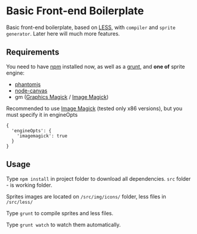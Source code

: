 Basic Front-end Boilerplate
===========================

Basic front-end boilerplate, based on [LESS][-1], with `compiler` and `sprite generator`.
Later here will much more features.

Requirements
------------

You need to have [npm][0] installed now, as well as a [grunt][1], and **one of** sprite engine:
 - [phantomjs][2]
 - [node-canvas][3]
 - gm ([Graphics Magick][4] / [Image Magick][5])

Recommended to use [Image Magick][5] (tested only x86 versions), but you must specify it in engineOpts

    {
      'engineOpts': {
        'imagemagick': true
      }
    }


Usage
-----

Type `npm install` in project folder to download all dependencies.
`src` folder - is working folder.

Sprites images are located on `/src/img/icons/` folder, less files in `/src/less/`

Type `grunt` to compile sprites and less files.

Type `grunt watch` to watch them automatically.

[-1]: http://lesscss.org/
[0]: http://nodejs.org/download/
[1]: http://gruntjs.com/getting-started
[2]: http://phantomjs.org/
[3]: https://github.com/learnboost/node-canvas
[4]: http://www.graphicsmagick.org/
[5]: http://imagemagick.org/script/index.php
